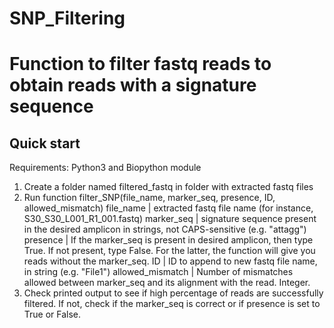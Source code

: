# SNP_Filtering

# Function to filter fastq reads to obtain reads with a signature sequence

## Quick start

Requirements: Python3 and Biopython module

1. Create a folder named filtered_fastq in folder with extracted fastq files
2. Run function filter_SNP(file_name, marker_seq, presence, ID, allowed_mismatch)
    file_name | extracted fastq file name (for instance, S30_S30_L001_R1_001.fastq)
    marker_seq | signature sequence present in the desired amplicon in strings, not CAPS-sensitive (e.g. "attagg")
    presence | If the marker_seq is present in desired amplicon, then type True. If not present, type False. For the latter, the function will give you reads without the marker_seq.
    ID | ID to append to new fastq file name, in string  (e.g. "File1")
    allowed_mismatch | Number of mismatches allowed between marker_seq and its alignment with the read. Integer.
4. Check printed output to see if high percentage of reads are successfully filtered. If not, check if the marker_seq is correct or if presence is set to True or False.
